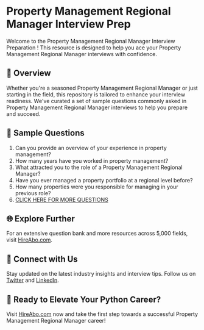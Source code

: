 # Property Management Regional Manager Interview Prep

Welcome to the Property Management Regional Manager Interview Preparation ! This resource is designed to help you ace your Property Management Regional Manager interviews with confidence.

## 🚀 Overview

Whether you're a seasoned Property Management Regional Manager or just starting in the field, this repository is tailored to enhance your interview readiness. We've curated a set of sample questions commonly asked in Property Management Regional Manager interviews to help you prepare and succeed.

## 📝 Sample Questions

1. Can you provide an overview of your experience in property management?
2. How many years have you worked in property management?
3. What attracted you to the role of a Property Management Regional Manager?
4. Have you ever managed a property portfolio at a regional level before?
5. How many properties were you responsible for managing in your previous role?
6. [CLICK HERE FOR MORE QUESTIONS](https://hireabo.com/job/21_1_23/Property%20Management%20Regional%20Manager)

## 🌐 Explore Further

For an extensive question bank and more resources across 5,000 fields, visit [HireAbo.com](https://www.hireabo.com).

## 📱 Connect with Us

Stay updated on the latest industry insights and interview tips. Follow us on [Twitter](https://twitter.com/hireabo) and [LinkedIn](https://www.linkedin.com/in/hire-abo-3609972a8/).

## 🚀 Ready to Elevate Your Python Career?

Visit [HireAbo.com](https://www.hireabo.com) now and take the first step towards a successful Property Management Regional Manager career!